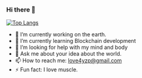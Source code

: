 ### Hi there 👋

<!---
[![Thomas's GitHub stats](https://github-readme-stats.vercel.app/api?username=Love4yzp&theme=tokyonight&show_icons=true)](https://github.com/anuraghazra/github-readme-stats)
--->

[![Top Langs](https://github-readme-stats.vercel.app/api/top-langs/?username=Love4yzp&layout=compact&theme=tokyonight)](https://github.com/anuraghazra/github-readme-stats)



- 🔭 I’m currently working on the earth.
- 🌱 I’m currently learning Blockchain development
- 🤔 I’m looking for help with my mind and body
- 💬 Ask me about your idea about the world.
- 📫 How to reach me: love4yzp@gmail.com
- ⚡ Fun fact: I love muscle.
